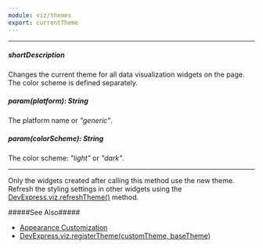 ```yaml
---
module: viz/themes
export: currentTheme
---
```

---
##### shortDescription
Changes the current theme for all data visualization widgets on the page. The color scheme is defined separately.

##### param(platform): String
The platform name or *"generic"*.

##### param(colorScheme): String
The color scheme: *"light"* or *"dark"*.

---
Only the widgets created after calling this method use the new theme. Refresh the styling settings in other widgets using the [DevExpress.viz.refreshTheme()](/api-reference/50%20Common/utils/viz/3%20Methods/refreshTheme().md '/Documentation/ApiReference/Common/utils/viz/Methods/#refreshTheme') method.

#####See Also#####
- [Appearance Customization](/concepts/05%20Widgets/zz%20Common/10%20Data%20Visualization%20Widgets/70%20Appearance%20Customization/0%20Themes '/Documentation/Guide/Widgets/Common/Data_Visualization_Widgets/Appearance_Customization/#Themes')
- [DevExpress.viz.registerTheme(customTheme, baseTheme)](/api-reference/50%20Common/utils/viz/3%20Methods/registerTheme(customTheme_baseTheme).md '/Documentation/ApiReference/Common/utils/viz/Methods/#registerThemecustomTheme_baseTheme')